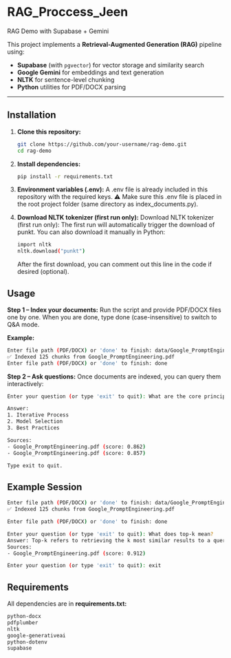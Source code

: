 # RAG_Proccess_Jeen
RAG Demo with Supabase + Gemini

This project implements a **Retrieval-Augmented Generation (RAG)** pipeline using:

- **Supabase** (with `pgvector`) for vector storage and similarity search  
- **Google Gemini** for embeddings and text generation  
- **NLTK** for sentence-level chunking  
- **Python** utilities for PDF/DOCX parsing  

---

## Installation

1. **Clone this repository:**
   ```bash
   git clone https://github.com/your-username/rag-demo.git
   cd rag-demo
   ```

2. **Install dependencies:**
   ```bash
   pip install -r requirements.txt
   ```

4. **Environment variables (.env):**
   A .env file is already included in this repository with the required keys.
  ⚠️ Make sure this .env file is placed in the root project folder (same directory as index_documents.py).

5. **Download NLTK tokenizer (first run only):**
   Download NLTK tokenizer (first run only):
   The first run will automatically trigger the download of punkt.
   You can also download it manually in Python:
   ```bash
   import nltk
   nltk.download("punkt")
   ```
   
   After the first download, you can comment out this line in the code if desired (optional).

## Usage

**Step 1 – Index your documents:**
Run the script and provide PDF/DOCX files one by one.
When you are done, type done (case-insensitive) to switch to Q&A mode.

**Example:**
```bash
Enter file path (PDF/DOCX) or 'done' to finish: data/Google_PromptEngineering.pdf
✅ Indexed 125 chunks from Google_PromptEngineering.pdf
Enter file path (PDF/DOCX) or 'done' to finish: done
```

**Step 2 – Ask questions:**
Once documents are indexed, you can query them interactively:
```bash
Enter your question (or type 'exit' to quit): What are the core principles of prompt engineering?

Answer:
1. Iterative Process  
2. Model Selection  
3. Best Practices

Sources:
- Google_PromptEngineering.pdf (score: 0.862)
- Google_PromptEngineering.pdf (score: 0.857)

Type exit to quit.
```
## Example Session
```bash
Enter file path (PDF/DOCX) or 'done' to finish: data/Google_PromptEngineering.pdf
✅ Indexed 125 chunks from Google_PromptEngineering.pdf

Enter file path (PDF/DOCX) or 'done' to finish: done

Enter your question (or type 'exit' to quit): What does top-k mean?
Answer: Top-k refers to retrieving the k most similar results to a query based on cosine similarity.
Sources:
- Google_PromptEngineering.pdf (score: 0.912)

Enter your question (or type 'exit' to quit): exit
```
## Requirements
All dependencies are in **requirements.txt:**
```bash
python-docx
pdfplumber
nltk
google-generativeai
python-dotenv
supabase
```

